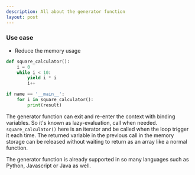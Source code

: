 ```yaml
---
description: All about the generator function
layout: post
---
```

### Use case
- Reduce the memory usage

```python
def square_calculator():
	i = 0
	while i < 10:
		yield i * i
		i++

if name == '__main__':
	for i in square_calculator():
		print(result)
```

The generator function can exit and re-enter the context with binding variables. So it's known as lazy-evaluation, call when needed. `square_calculator()` here is an iterator and be called when the loop trigger it each time. The returned variable in the previous call in the memory storage can be released without waiting to return as an array like a normal function.

The generator function is already supported in so many languages such as Python, Javascript or Java as well. 